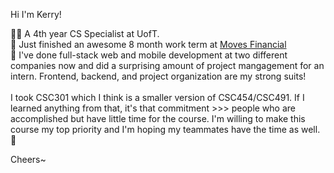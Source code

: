 Hi I'm Kerry!

👨‍🎓 A 4th year CS Specialist at UofT.\
💼 Just finished an awesome 8 month work term at [Moves Financial](https://movesfinancial.com/) \
💪 I've done full-stack web and mobile development at two different companies now and did a surprising amount of project mangagement for an intern. Frontend, backend, and project organization are my strong suits!\
\
I took CSC301 which I think is a smaller version of CSC454/CSC491. If I learned anything from that, it's that commitment >>> people who are accomplished but have little time for the course. I'm willing to make this course my top priority and I'm hoping my teammates have the time as well. 🙌

Cheers~

<!--
**kerryzhu108/kerryzhu108** is a ✨ _special_ ✨ repository because its `README.md` (this file) appears on your GitHub profile.

Here are some ideas to get you started:

- 🔭 I’m currently working on ...
- 🌱 I’m currently learning ...
- 👯 I’m looking to collaborate on ...
- 🤔 I’m looking for help with ...
- 💬 Ask me about ...
- 📫 How to reach me: ...
- 😄 Pronouns: ...
- ⚡ Fun fact: ...
-->

